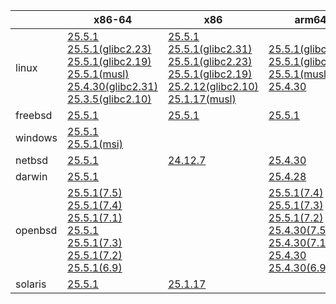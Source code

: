 ||x86-64|x86|arm64|ppc64le|armv7|armel|
| --- | --- | --- | --- | --- | --- | --- |
|linux|[25.5.1](https://github.com/roswell/sbcl_head/releases/download/25.5.1/sbcl-25.5.1-x86-64-linux-binary.tar.bz2)<br />[25.5.1(glibc2.23)](https://github.com/roswell/sbcl_head/releases/download/25.5.1/sbcl-25.5.1-x86-64-linux-glibc2.23-binary.tar.bz2)<br />[25.5.1(glibc2.19)](https://github.com/roswell/sbcl_head/releases/download/25.5.1/sbcl-25.5.1-x86-64-linux-glibc2.19-binary.tar.bz2)<br />[25.5.1(musl)](https://github.com/roswell/sbcl_head/releases/download/25.5.1/sbcl-25.5.1-x86-64-linux-musl-binary.tar.bz2)<br />[25.4.30(glibc2.31)](https://github.com/roswell/sbcl_head/releases/download/25.4.30/sbcl-25.4.30-x86-64-linux-glibc2.31-binary.tar.bz2)<br />[25.3.5(glibc2.10)](https://github.com/roswell/sbcl_head/releases/download/25.3.5/sbcl-25.3.5-x86-64-linux-glibc2.10-binary.tar.bz2)<br />|[25.5.1](https://github.com/roswell/sbcl_head/releases/download/25.5.1/sbcl-25.5.1-x86-linux-binary.tar.bz2)<br />[25.5.1(glibc2.31)](https://github.com/roswell/sbcl_head/releases/download/25.5.1/sbcl-25.5.1-x86-linux-glibc2.31-binary.tar.bz2)<br />[25.5.1(glibc2.23)](https://github.com/roswell/sbcl_head/releases/download/25.5.1/sbcl-25.5.1-x86-linux-glibc2.23-binary.tar.bz2)<br />[25.5.1(glibc2.19)](https://github.com/roswell/sbcl_head/releases/download/25.5.1/sbcl-25.5.1-x86-linux-glibc2.19-binary.tar.bz2)<br />[25.2.12(glibc2.10)](https://github.com/roswell/sbcl_head/releases/download/25.2.12/sbcl-25.2.12-x86-linux-glibc2.10-binary.tar.bz2)<br />[25.1.17(musl)](https://github.com/roswell/sbcl_head/releases/download/25.1.17/sbcl-25.1.17-x86-linux-musl-binary.tar.bz2)<br />|[25.5.1(glibc2.23)](https://github.com/roswell/sbcl_head/releases/download/25.5.1/sbcl-25.5.1-arm64-linux-glibc2.23-binary.tar.bz2)<br />[25.5.1(glibc2.19)](https://github.com/roswell/sbcl_head/releases/download/25.5.1/sbcl-25.5.1-arm64-linux-glibc2.19-binary.tar.bz2)<br />[25.5.1(musl)](https://github.com/roswell/sbcl_head/releases/download/25.5.1/sbcl-25.5.1-arm64-linux-musl-binary.tar.bz2)<br />[25.4.30](https://github.com/roswell/sbcl_head/releases/download/25.4.30/sbcl-25.4.30-arm64-linux-binary.tar.bz2)<br />|[25.5.1](https://github.com/roswell/sbcl_head/releases/download/25.5.1/sbcl-25.5.1-ppc64le-linux-binary.tar.bz2)<br />[25.5.1(glibc2.23)](https://github.com/roswell/sbcl_head/releases/download/25.5.1/sbcl-25.5.1-ppc64le-linux-glibc2.23-binary.tar.bz2)<br />[25.4.30(glibc2.19)](https://github.com/roswell/sbcl_head/releases/download/25.4.30/sbcl-25.4.30-ppc64le-linux-glibc2.19-binary.tar.bz2)<br />|[25.4.30](https://github.com/roswell/sbcl_head/releases/download/25.4.30/sbcl-25.4.30-armv7-linux-binary.tar.bz2)<br />|[25.1.17](https://github.com/roswell/sbcl_head/releases/download/25.1.17/sbcl-25.1.17-armel-linux-binary.tar.bz2)<br />|
|freebsd|[25.5.1](https://github.com/roswell/sbcl_head/releases/download/25.5.1/sbcl-25.5.1-x86-64-freebsd-binary.tar.bz2)<br />|[25.5.1](https://github.com/roswell/sbcl_head/releases/download/25.5.1/sbcl-25.5.1-x86-freebsd-binary.tar.bz2)<br />|[25.5.1](https://github.com/roswell/sbcl_head/releases/download/25.5.1/sbcl-25.5.1-arm64-freebsd-binary.tar.bz2)<br />||||
|windows|[25.5.1](https://github.com/roswell/sbcl_head/releases/download/25.5.1/sbcl-25.5.1-x86-64-windows-binary.tar.bz2)<br />[25.5.1(msi)](https://github.com/roswell/sbcl_head/releases/download/25.5.1/sbcl-25.5.1-x86-64-windows-binary.msi)<br />||||||
|netbsd|[25.5.1](https://github.com/roswell/sbcl_head/releases/download/25.5.1/sbcl-25.5.1-x86-64-netbsd-binary.tar.bz2)<br />|[24.12.7](https://github.com/roswell/sbcl_head/releases/download/24.12.7/sbcl-24.12.7-x86-netbsd-binary.tar.bz2)<br />|[25.4.30](https://github.com/roswell/sbcl_head/releases/download/25.4.30/sbcl-25.4.30-arm64-netbsd-binary.tar.bz2)<br />||||
|darwin|[25.5.1](https://github.com/roswell/sbcl_head/releases/download/25.5.1/sbcl-25.5.1-x86-64-darwin-binary.tar.bz2)<br />||[25.4.28](https://github.com/roswell/sbcl_head/releases/download/25.4.28/sbcl-25.4.28-arm64-darwin-binary.tar.bz2)<br />||||
|openbsd|[25.5.1(7.5)](https://github.com/roswell/sbcl_head/releases/download/25.5.1/sbcl-25.5.1-x86-64-openbsd-7.5-binary.tar.bz2)<br />[25.5.1(7.4)](https://github.com/roswell/sbcl_head/releases/download/25.5.1/sbcl-25.5.1-x86-64-openbsd-7.4-binary.tar.bz2)<br />[25.5.1(7.1)](https://github.com/roswell/sbcl_head/releases/download/25.5.1/sbcl-25.5.1-x86-64-openbsd-7.1-binary.tar.bz2)<br />[25.5.1](https://github.com/roswell/sbcl_head/releases/download/25.5.1/sbcl-25.5.1-x86-64-openbsd-binary.tar.bz2)<br />[25.5.1(7.3)](https://github.com/roswell/sbcl_head/releases/download/25.5.1/sbcl-25.5.1-x86-64-openbsd-7.3-binary.tar.bz2)<br />[25.5.1(7.2)](https://github.com/roswell/sbcl_head/releases/download/25.5.1/sbcl-25.5.1-x86-64-openbsd-7.2-binary.tar.bz2)<br />[25.5.1(6.9)](https://github.com/roswell/sbcl_head/releases/download/25.5.1/sbcl-25.5.1-x86-64-openbsd-6.9-binary.tar.bz2)<br />||[25.5.1(7.4)](https://github.com/roswell/sbcl_head/releases/download/25.5.1/sbcl-25.5.1-arm64-openbsd-7.4-binary.tar.bz2)<br />[25.5.1(7.3)](https://github.com/roswell/sbcl_head/releases/download/25.5.1/sbcl-25.5.1-arm64-openbsd-7.3-binary.tar.bz2)<br />[25.5.1(7.2)](https://github.com/roswell/sbcl_head/releases/download/25.5.1/sbcl-25.5.1-arm64-openbsd-7.2-binary.tar.bz2)<br />[25.4.30(7.5)](https://github.com/roswell/sbcl_head/releases/download/25.4.30/sbcl-25.4.30-arm64-openbsd-7.5-binary.tar.bz2)<br />[25.4.30(7.1)](https://github.com/roswell/sbcl_head/releases/download/25.4.30/sbcl-25.4.30-arm64-openbsd-7.1-binary.tar.bz2)<br />[25.4.30](https://github.com/roswell/sbcl_head/releases/download/25.4.30/sbcl-25.4.30-arm64-openbsd-binary.tar.bz2)<br />[25.4.30(6.9)](https://github.com/roswell/sbcl_head/releases/download/25.4.30/sbcl-25.4.30-arm64-openbsd-6.9-binary.tar.bz2)<br />||||
|solaris|[25.5.1](https://github.com/roswell/sbcl_head/releases/download/25.5.1/sbcl-25.5.1-x86-64-solaris-binary.tar.bz2)<br />|[25.1.17](https://github.com/roswell/sbcl_head/releases/download/25.1.17/sbcl-25.1.17-x86-solaris-binary.tar.bz2)<br />|||||
